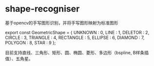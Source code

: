 # shape-recogniser
基于opencv的手写图形识别，并将手写图形映射为标准图形

export const  GeometricShape = {
    UNKNOWN : 0,
    LINE : 1,
    DELETOR : 2,
    CIRCLE : 3,
    TRIANGLE : 4,
    RECTANGLE : 5,
    ELLIPSE : 6,
    DIAMOND : 7,
    POLYGON : 8,
    STAR : 9
};

目前支持直线、三角形、矩形、圆、椭圆、菱形、多边形（bspline, B样条插值）、五角星。
